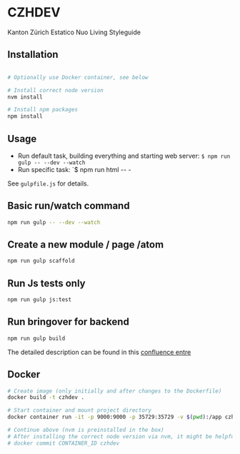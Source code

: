 # CZHDEV 

Kanton Zürich Estatico Nuo Living Styleguide

## Installation

```bash

# Optionally use Docker container, see below

# Install correct node version
nvm install

# Install npm packages
npm install
```

## Usage

- Run default task, building everything and starting web server: `$ npm run gulp -- --dev --watch`
- Run specific task: `$ npm run html -- -

See `gulpfile.js` for details.


## Basic run/watch command
```bash
npm run gulp -- --dev --watch
```

## Create a new module / page /atom
```bash
npm run gulp scaffold
```

## Run Js tests only
```bash
npm run gulp js:test
```

## Run bringover for backend
```bash
npm run gulp build
```
The detailed description can be found in this [confluence entre](https://we.one-inside.com/confluence/display/CZHDEV/FE+%3E+BE+Bringover+Workflow)

## Docker

```bash
# Create image (only initially and after changes to the Dockerfile)
docker build -t czhdev .

# Start container and mount project directory
docker container run -it -p 9000:9000 -p 35729:35729 -v $(pwd):/app czhdev /bin/bash

# Continue above (nvm is preinstalled in the box)
# After installing the correct node version via nvm, it might be helpful to commit this new state so it is persisted for the next run:
# docker commit CONTAINER_ID czhdev
```
